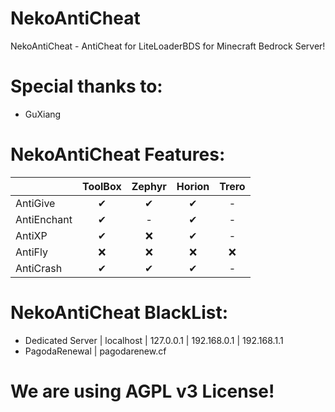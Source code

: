 # NekoAntiCheat
NekoAntiCheat - AntiCheat for LiteLoaderBDS for Minecraft Bedrock Server!
# Special thanks to:
* GuXiang
# NekoAntiCheat Features:
|  | ToolBox | Zephyr | Horion | Trero |
|:---|:---:|:---:|:---:|:---:|
| AntiGive | ✔ | ✔ | ✔ | - |
| AntiEnchant | ✔ | - | ✔ | - |
| AntiXP | ✔ | ❌ | ✔ | - |
| AntiFly | ❌ | ❌ | ❌ | ❌ |
| AntiCrash | ✔ | ✔ | ✔ | - |
# NekoAntiCheat BlackList:
* Dedicated Server | localhost | 127.0.0.1 | 192.168.0.1 | 192.168.1.1
* PagodaRenewal | pagodarenew.cf

# We are using AGPL v3 License!
